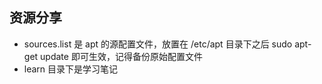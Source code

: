 ## 资源分享
- sources.list 是 apt 的源配置文件，放置在 /etc/apt 目录下之后 sudo apt-get update 即可生效，记得备份原始配置文件
- learn 目录下是学习笔记
